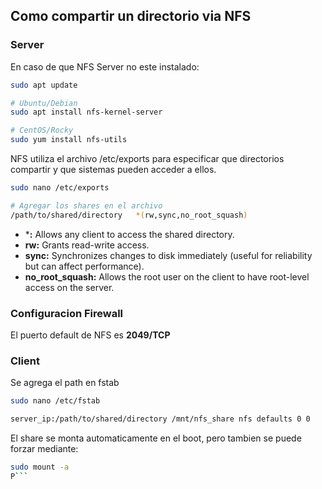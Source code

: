 ## Como compartir un directorio via NFS

### Server
En caso de que NFS Server no este instalado:
```bash
sudo apt update

# Ubuntu/Debian
sudo apt install nfs-kernel-server

# CentOS/Rocky 
sudo yum install nfs-utils
```
NFS utiliza el archivo /etc/exports para especificar que directorios compartir y que sistemas pueden acceder a ellos.

```bash
sudo nano /etc/exports

# Agregar los shares en el archivo
/path/to/shared/directory   *(rw,sync,no_root_squash)

```

- ***:** Allows any client to access the shared directory.
- **rw:** Grants read-write access.
- **sync:** Synchronizes changes to disk immediately (useful for reliability but can affect performance).
- **no_root_squash:** Allows the root user on the client to have root-level access on the server.

### Configuracion Firewall
El puerto default de NFS es <b>2049/TCP</b>


### Client
Se agrega el path en fstab
```bash
sudo nano /etc/fstab
```
```bash
server_ip:/path/to/shared/directory /mnt/nfs_share nfs defaults 0 0
```
El share se monta automaticamente en el boot, pero tambien se puede forzar mediante:
```bash
sudo mount -a
P```